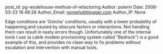 post_id: pg-wodehouse-method-of-refactoring
Author: polerin
Date: 2008-03-23 16:48:26
Author_Email: noreply@blogger.com
Author_IP: None

Edge conditions are 'Gotcha' conditions, usually with a lower probability of
happening,and caused by obscure factors or interactions.  Not handling them
can result in nasty errors though.  Unfortunately one of the internal tools I
use (a cable modem provisioning system called "Bedrock") is a good example of
this, and provides no clean way to fix problems without escalation and
intervention with manual tools.

